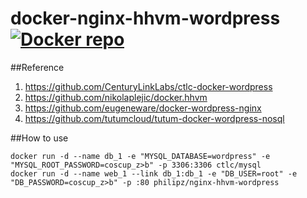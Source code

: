 docker-nginx-hhvm-wordpress [![Docker repo](http://img.shields.io/badge/docker-repo-blue.svg)](https://registry.hub.docker.com/u/philipz/nginx-hhvm-wordpress/)
===========================
##Reference

1. https://github.com/CenturyLinkLabs/ctlc-docker-wordpress
2. https://github.com/nikolaplejic/docker.hhvm
3. https://github.com/eugeneware/docker-wordpress-nginx
4. https://github.com/tutumcloud/tutum-docker-wordpress-nosql

##How to use

    docker run -d --name db_1 -e "MYSQL_DATABASE=wordpress" -e "MYSQL_ROOT_PASSWORD=coscup_z>b" -p 3306:3306 ctlc/mysql
    docker run -d --name web_1 --link db_1:db_1 -e "DB_USER=root" -e "DB_PASSWORD=coscup_z>b" -p :80 philipz/nginx-hhvm-wordpress
